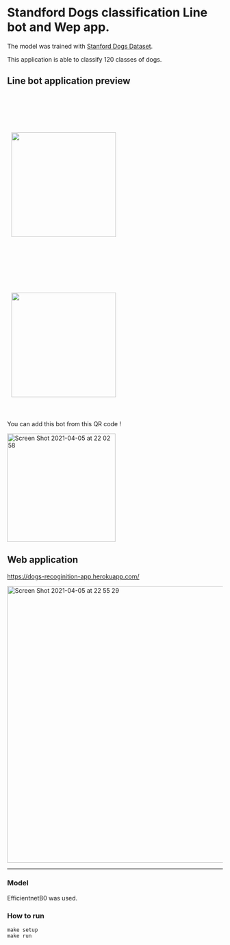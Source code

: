 # Standford Dogs classification Line bot and Wep app.

The model was trained with [Stanford Dogs Dataset](http://vision.stanford.edu/aditya86/ImageNetDogs/).

This application is able to classify 120 classes of dogs. 

## Line bot application preview 
<img src="https://i.imgur.com/BYimwxi.png" width="244" hspace="10" vspace="90"><img src="https://i.imgur.com/G8d17aL.png" width="244" hspace="10" vspace="40">

You can add this bot from this QR code !

<img width="253" alt="Screen Shot 2021-04-05 at 22 02 58" src="https://user-images.githubusercontent.com/22892424/113576884-4fcda680-965b-11eb-8ec9-1915ebdcac6e.png">


## Web application

https://dogs-recoginition-app.herokuapp.com/

<img width="646" alt="Screen Shot 2021-04-05 at 22 55 29" src="https://user-images.githubusercontent.com/22892424/113581742-83f89580-9662-11eb-8c30-c6cbe8ad14ee.png">

-------------------------------------------------
### Model
EfficientnetB0 was used.

### How to run

```
make setup
make run
```
